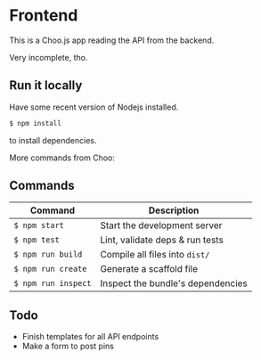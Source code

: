 # Frontend

This is a Choo.js app reading the API from the backend.

Very incomplete, tho.

## Run it locally

Have some recent version of Nodejs installed.

``` bash
$ npm install
```
to install dependencies.

More commands from Choo:

## Commands
Command                | Description                                      |
-----------------------|--------------------------------------------------|
`$ npm start`          | Start the development server
`$ npm test`           | Lint, validate deps & run tests
`$ npm run build`      | Compile all files into `dist/`
`$ npm run create`     | Generate a scaffold file
`$ npm run inspect`    | Inspect the bundle's dependencies


## Todo

- Finish templates for all API endpoints
- Make a form to post pins
